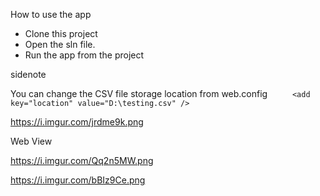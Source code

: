 How to use the app

- Clone this project
- Open the sln file.
- Run the app from the project


sidenote

You can change the CSV file storage location from web.config
`	  <add key="location" value="D:\testing.csv" />`

https://i.imgur.com/jrdme9k.png

Web View

https://i.imgur.com/Qq2n5MW.png

https://i.imgur.com/bBIz9Ce.png
